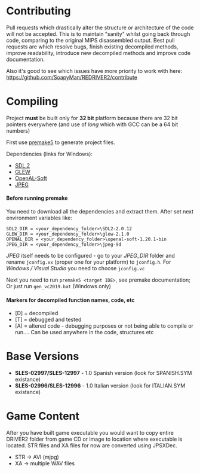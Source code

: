 # Contributing
Pull requests which drastically alter the structure or architecture of the code will not be accepted. 
This is to maintain "sanity" whilst going back through code, comparing to the original MIPS disassembled output.
Best pull requests are which resolve bugs, finish existing decompiled methods, improve readability, introduce new decompiled methods and improve code documentation.

Also it's good to see which issues have more priority to work with here:
https://github.com/SoapyMan/REDRIVER2/contribute

# Compiling
Project **must** be built only for **32 bit** platform because there are 32 bit pointers everywhere (and use of *long* which with GCC can be a 64 bit numbers)

First use [premake5](https://github.com/premake/premake-core/releases/download/v5.0.0-alpha15/premake-5.0.0-alpha15-windows.zip) to generate project files.

Dependencies (links for Windows):
- [SDL 2](https://www.libsdl.org/release/SDL2-devel-2.0.12-VC.zip)
- [GLEW](https://netix.dl.sourceforge.net/project/glew/glew/2.1.0/glew-2.1.0-win32.zip)
- [OpenAL-Soft](https://openal-soft.org/openal-binaries/openal-soft-1.20.1-bin.zip)
- [JPEG](http://www.ijg.org/files/jpegsr9d.zip)

#### Before running premake ####
You need to download all the dependencies and extract them.
After set next environment variables like:
```
SDL2_DIR = <your_dependency_folder>\SDL2-2.0.12
GLEW_DIR = <your_dependency_folder>\glew-2.1.0
OPENAL_DIR = <your_dependency_folder>\openal-soft-1.20.1-bin
JPEG_DIR = <your_dependency_folder>\jpeg-9d
```

*JPEG* itself needs to be configured - go to your *JPEG_DIR* folder and rename `jconfig.xx` (proper one for your platform) to `jconfig.h`. 
For *Windows / Visual Studio* you need to choose `jconfig.vc`

Next you need to run `premake5 <target IDE>`, see premake documentation;
Or just run `gen_vc2019.bat` (Windows only)

#### Markers for decompiled function names, code, etc

- [D] = decompiled
- [T] = debugged and tested
- [A] = altered code - debugging purposes or not being able to compile or run.... Can be used anywhere in the code, structures etc

# Base Versions
- **SLES-02997/SLES-12997** - 1.0 Spanish version (look for SPANISH.SYM existance)
- **SLES-02996/SLES-12996** - 1.0 Italian version (look for ITALIAN.SYM existance)

# Game Content

After you have built game executable you would want to copy entire DRIVER2 folder from game CD or image to location where executable is located.
STR files and XA files for now are converted using JPSXDec. 
- STR -> AVI (mjpg) 
- XA -> multiple WAV files